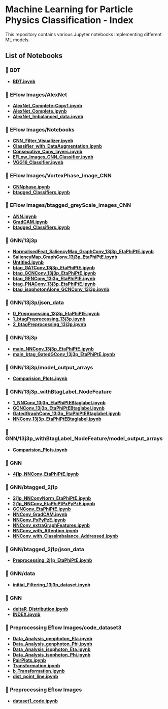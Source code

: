 # Machine Learning for Particle Physics Classification - Index

This repository contains various Jupyter notebooks implementing different ML models.

## List of Notebooks

### 📂 BDT

- **[BDT.ipynb](https://github.com/meetjain1818/Machine-Learning-for-Particle-Physics-Classification/blob/main/BDT/BDT.ipynb)**
### 📂 EFlow Images/AlexNet

- **[AlexNet_Complete-Copy1.ipynb](https://github.com/meetjain1818/Machine-Learning-for-Particle-Physics-Classification/blob/main/EFlow%20Images/AlexNet/AlexNet_Complete-Copy1.ipynb)**
- **[AlexNet_Complete.ipynb](https://github.com/meetjain1818/Machine-Learning-for-Particle-Physics-Classification/blob/main/EFlow%20Images/AlexNet/AlexNet_Complete.ipynb)**
- **[AlexNet_Imbalanced_data.ipynb](https://github.com/meetjain1818/Machine-Learning-for-Particle-Physics-Classification/blob/main/EFlow%20Images/AlexNet/AlexNet_Imbalanced_data.ipynb)**
### 📂 EFlow Images/Notebooks

- **[CNN_Filter_Visualizer.ipynb](https://github.com/meetjain1818/Machine-Learning-for-Particle-Physics-Classification/blob/main/EFlow%20Images/Notebooks/CNN_Filter_Visualizer.ipynb)**
- **[Classifier_with_DataAugmentation.ipynb](https://github.com/meetjain1818/Machine-Learning-for-Particle-Physics-Classification/blob/main/EFlow%20Images/Notebooks/Classifier_with_DataAugmentation.ipynb)**
- **[Consecutive_Conv_layers.ipynb](https://github.com/meetjain1818/Machine-Learning-for-Particle-Physics-Classification/blob/main/EFlow%20Images/Notebooks/Consecutive_Conv_layers.ipynb)**
- **[EFLow_Images_CNN_Classifier.ipynb](https://github.com/meetjain1818/Machine-Learning-for-Particle-Physics-Classification/blob/main/EFlow%20Images/Notebooks/EFLow_Images_CNN_Classifier.ipynb)**
- **[VGG16_Classifier.ipynb](https://github.com/meetjain1818/Machine-Learning-for-Particle-Physics-Classification/blob/main/EFlow%20Images/Notebooks/VGG16_Classifier.ipynb)**
### 📂 EFlow Images/VortexPhase_Image_CNN

- **[CNNphase.ipynb](https://github.com/meetjain1818/Machine-Learning-for-Particle-Physics-Classification/blob/main/EFlow%20Images/VortexPhase_Image_CNN/CNNphase.ipynb)**
- **[btagged_Classifiers.ipynb](https://github.com/meetjain1818/Machine-Learning-for-Particle-Physics-Classification/blob/main/EFlow%20Images/VortexPhase_Image_CNN/btagged_Classifiers.ipynb)**
### 📂 EFlow Images/btagged_greyScale_images_CNN

- **[ANN.ipynb](https://github.com/meetjain1818/Machine-Learning-for-Particle-Physics-Classification/blob/main/EFlow%20Images/btagged_greyScale_images_CNN/ANN.ipynb)**
- **[GradCAM.ipynb](https://github.com/meetjain1818/Machine-Learning-for-Particle-Physics-Classification/blob/main/EFlow%20Images/btagged_greyScale_images_CNN/GradCAM.ipynb)**
- **[btagged_Classifiers.ipynb](https://github.com/meetjain1818/Machine-Learning-for-Particle-Physics-Classification/blob/main/EFlow%20Images/btagged_greyScale_images_CNN/btagged_Classifiers.ipynb)**
### 📂 GNN/13j3p

- **[NormalisedFeat_SaliencyMap_GraphConv_13j3p_EtaPhiPtE.ipynb](https://github.com/meetjain1818/Machine-Learning-for-Particle-Physics-Classification/blob/main/GNN/13j3p/NormalisedFeat_SaliencyMap_GraphConv_13j3p_EtaPhiPtE.ipynb)**
- **[SaliencyMap_GraphConv_13j3p_EtaPhiPtE.ipynb](https://github.com/meetjain1818/Machine-Learning-for-Particle-Physics-Classification/blob/main/GNN/13j3p/SaliencyMap_GraphConv_13j3p_EtaPhiPtE.ipynb)**
- **[Untitled.ipynb](https://github.com/meetjain1818/Machine-Learning-for-Particle-Physics-Classification/blob/main/GNN/13j3p/Untitled.ipynb)**
- **[btag_GATConv_13j3p_EtaPhiPtE.ipynb](https://github.com/meetjain1818/Machine-Learning-for-Particle-Physics-Classification/blob/main/GNN/13j3p/btag_GATConv_13j3p_EtaPhiPtE.ipynb)**
- **[btag_GCNConv_13j3p_EtaPhiPtE.ipynb](https://github.com/meetjain1818/Machine-Learning-for-Particle-Physics-Classification/blob/main/GNN/13j3p/btag_GCNConv_13j3p_EtaPhiPtE.ipynb)**
- **[btag_GENConv_13j3p_EtaPhiPtE.ipynb](https://github.com/meetjain1818/Machine-Learning-for-Particle-Physics-Classification/blob/main/GNN/13j3p/btag_GENConv_13j3p_EtaPhiPtE.ipynb)**
- **[btag_PNAConv_13j3p_EtaPhiPtE.ipynb](https://github.com/meetjain1818/Machine-Learning-for-Particle-Physics-Classification/blob/main/GNN/13j3p/btag_PNAConv_13j3p_EtaPhiPtE.ipynb)**
- **[btag_isophotonAlone_GCNConv_13j3p.ipynb](https://github.com/meetjain1818/Machine-Learning-for-Particle-Physics-Classification/blob/main/GNN/13j3p/btag_isophotonAlone_GCNConv_13j3p.ipynb)**
### 📂 GNN/13j3p/json_data

- **[0_Preprocessing_13j3p_EtaPhiPtE.ipynb](https://github.com/meetjain1818/Machine-Learning-for-Particle-Physics-Classification/blob/main/GNN/13j3p/json_data/0_Preprocessing_13j3p_EtaPhiPtE.ipynb)**
- **[1_btagPreprocessing_13j3p.ipynb](https://github.com/meetjain1818/Machine-Learning-for-Particle-Physics-Classification/blob/main/GNN/13j3p/json_data/1_btagPreprocessing_13j3p.ipynb)**
- **[2_btagPreprocessing_13j3p.ipynb](https://github.com/meetjain1818/Machine-Learning-for-Particle-Physics-Classification/blob/main/GNN/13j3p/json_data/2_btagPreprocessing_13j3p.ipynb)**
### 📂 GNN/13j3p

- **[main_NNConv_13j3p_EtaPhiPtE.ipynb](https://github.com/meetjain1818/Machine-Learning-for-Particle-Physics-Classification/blob/main/GNN/13j3p/main_NNConv_13j3p_EtaPhiPtE.ipynb)**
- **[main_btag_GatedGConv_13j3p_EtaPhiPtE.ipynb](https://github.com/meetjain1818/Machine-Learning-for-Particle-Physics-Classification/blob/main/GNN/13j3p/main_btag_GatedGConv_13j3p_EtaPhiPtE.ipynb)**
### 📂 GNN/13j3p/model_output_arrays

- **[Comparision_Plots.ipynb](https://github.com/meetjain1818/Machine-Learning-for-Particle-Physics-Classification/blob/main/GNN/13j3p/model_output_arrays/Comparision_Plots.ipynb)**
### 📂 GNN/13j3p_withBtagLabel_NodeFeature

- **[1_NNConv_13j3p_EtaPhiPtEBtaglabel.ipynb](https://github.com/meetjain1818/Machine-Learning-for-Particle-Physics-Classification/blob/main/GNN/13j3p_withBtagLabel_NodeFeature/1_NNConv_13j3p_EtaPhiPtEBtaglabel.ipynb)**
- **[GCNConv_13j3p_EtaPhiPtEBtaglabel.ipynb](https://github.com/meetjain1818/Machine-Learning-for-Particle-Physics-Classification/blob/main/GNN/13j3p_withBtagLabel_NodeFeature/GCNConv_13j3p_EtaPhiPtEBtaglabel.ipynb)**
- **[GatedGraphConv_13j3p_EtaPhiPtEBtaglabel.ipynb](https://github.com/meetjain1818/Machine-Learning-for-Particle-Physics-Classification/blob/main/GNN/13j3p_withBtagLabel_NodeFeature/GatedGraphConv_13j3p_EtaPhiPtEBtaglabel.ipynb)**
- **[NNConv_13j3p_EtaPhiPtEBtaglabel.ipynb](https://github.com/meetjain1818/Machine-Learning-for-Particle-Physics-Classification/blob/main/GNN/13j3p_withBtagLabel_NodeFeature/NNConv_13j3p_EtaPhiPtEBtaglabel.ipynb)**
### 📂 GNN/13j3p_withBtagLabel_NodeFeature/model_output_arrays

- **[Comparision_Plots.ipynb](https://github.com/meetjain1818/Machine-Learning-for-Particle-Physics-Classification/blob/main/GNN/13j3p_withBtagLabel_NodeFeature/model_output_arrays/Comparision_Plots.ipynb)**
### 📂 GNN

- **[4j1p_NNConv_EtaPhiPtE.ipynb](https://github.com/meetjain1818/Machine-Learning-for-Particle-Physics-Classification/blob/main/GNN/4j1p_NNConv_EtaPhiPtE.ipynb)**
### 📂 GNN/btagged_2j1p

- **[2j1p_NNConvNorm_EtaPhiPtE.ipynb](https://github.com/meetjain1818/Machine-Learning-for-Particle-Physics-Classification/blob/main/GNN/btagged_2j1p/2j1p_NNConvNorm_EtaPhiPtE.ipynb)**
- **[2j1p_NNConv_EtaPhiPtPxPyPzE.ipynb](https://github.com/meetjain1818/Machine-Learning-for-Particle-Physics-Classification/blob/main/GNN/btagged_2j1p/2j1p_NNConv_EtaPhiPtPxPyPzE.ipynb)**
- **[GCNConv_EtaPhiPtE.ipynb](https://github.com/meetjain1818/Machine-Learning-for-Particle-Physics-Classification/blob/main/GNN/btagged_2j1p/GCNConv_EtaPhiPtE.ipynb)**
- **[NNConv_GradCAM.ipynb](https://github.com/meetjain1818/Machine-Learning-for-Particle-Physics-Classification/blob/main/GNN/btagged_2j1p/NNConv_GradCAM.ipynb)**
- **[NNConv_PxPyPzE.ipynb](https://github.com/meetjain1818/Machine-Learning-for-Particle-Physics-Classification/blob/main/GNN/btagged_2j1p/NNConv_PxPyPzE.ipynb)**
- **[NNConv_extraGraphFeatures.ipynb](https://github.com/meetjain1818/Machine-Learning-for-Particle-Physics-Classification/blob/main/GNN/btagged_2j1p/NNConv_extraGraphFeatures.ipynb)**
- **[NNConv_with_Attention.ipynb](https://github.com/meetjain1818/Machine-Learning-for-Particle-Physics-Classification/blob/main/GNN/btagged_2j1p/NNConv_with_Attention.ipynb)**
- **[NNConv_with_ClassImbalance_Addressed.ipynb](https://github.com/meetjain1818/Machine-Learning-for-Particle-Physics-Classification/blob/main/GNN/btagged_2j1p/NNConv_with_ClassImbalance_Addressed.ipynb)**
### 📂 GNN/btagged_2j1p/json_data

- **[Preprocessing_2j1p_EtaPhiPtE.ipynb](https://github.com/meetjain1818/Machine-Learning-for-Particle-Physics-Classification/blob/main/GNN/btagged_2j1p/json_data/Preprocessing_2j1p_EtaPhiPtE.ipynb)**
### 📂 GNN/data

- **[initial_Filtering_13j3p_dataset.ipynb](https://github.com/meetjain1818/Machine-Learning-for-Particle-Physics-Classification/blob/main/GNN/data/initial_Filtering_13j3p_dataset.ipynb)**
### 📂 GNN

- **[deltaR_Distribution.ipynb](https://github.com/meetjain1818/Machine-Learning-for-Particle-Physics-Classification/blob/main/GNN/deltaR_Distribution.ipynb)**
- **[INDEX.ipynb](https://github.com/meetjain1818/Machine-Learning-for-Particle-Physics-Classification/blob/main/INDEX.ipynb)**
### 📂 Preprocessing Eflow Images/code_dataset3

- **[Data_Analysis_genphoton_Eta.ipynb](https://github.com/meetjain1818/Machine-Learning-for-Particle-Physics-Classification/blob/main/Preprocessing%20Eflow%20Images/code_dataset3/Data_Analysis_genphoton_Eta.ipynb)**
- **[Data_Analysis_genphoton_Phi.ipynb](https://github.com/meetjain1818/Machine-Learning-for-Particle-Physics-Classification/blob/main/Preprocessing%20Eflow%20Images/code_dataset3/Data_Analysis_genphoton_Phi.ipynb)**
- **[Data_Analysis_isophoton_Eta.ipynb](https://github.com/meetjain1818/Machine-Learning-for-Particle-Physics-Classification/blob/main/Preprocessing%20Eflow%20Images/code_dataset3/Data_Analysis_isophoton_Eta.ipynb)**
- **[Data_Analysis_isophoton_Phi.ipynb](https://github.com/meetjain1818/Machine-Learning-for-Particle-Physics-Classification/blob/main/Preprocessing%20Eflow%20Images/code_dataset3/Data_Analysis_isophoton_Phi.ipynb)**
- **[PairPlots.ipynb](https://github.com/meetjain1818/Machine-Learning-for-Particle-Physics-Classification/blob/main/Preprocessing%20Eflow%20Images/code_dataset3/PairPlots.ipynb)**
- **[Transformation.ipynb](https://github.com/meetjain1818/Machine-Learning-for-Particle-Physics-Classification/blob/main/Preprocessing%20Eflow%20Images/code_dataset3/Transformation.ipynb)**
- **[b_Transformation.ipynb](https://github.com/meetjain1818/Machine-Learning-for-Particle-Physics-Classification/blob/main/Preprocessing%20Eflow%20Images/code_dataset3/b_Transformation.ipynb)**
- **[dist_point_line.ipynb](https://github.com/meetjain1818/Machine-Learning-for-Particle-Physics-Classification/blob/main/Preprocessing%20Eflow%20Images/code_dataset3/dist_point_line.ipynb)**
### 📂 Preprocessing Eflow Images

- **[dataset1_code.ipynb](https://github.com/meetjain1818/Machine-Learning-for-Particle-Physics-Classification/blob/main/Preprocessing%20Eflow%20Images/dataset1_code.ipynb)**
